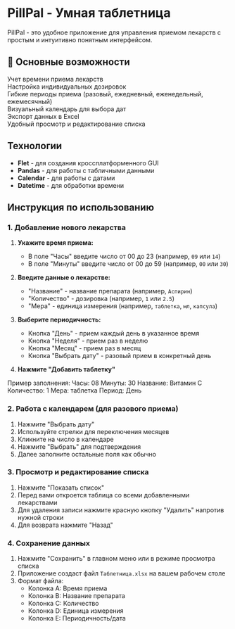 # PillPal - Умная таблетница 


PillPal - это удобное приложение для управления приемом лекарств с простым и интуитивно понятным интерфейсом.

## 📌 Основные возможности

 Учет времени приема лекарств  
 Настройка индивидуальных дозировок  
 Гибкие периоды приема (разовый, ежедневный, еженедельный, ежемесячный)  
 Визуальный календарь для выбора дат  
 Экспорт данных в Excel  
 Удобный просмотр и редактирование списка  

## Технологии

- **Flet** - для создания кроссплатформенного GUI
- **Pandas** - для работы с табличными данными
- **Calendar** - для работы с датами
- **Datetime** - для обработки времени

## Инструкция по использованию

### 1. Добавление нового лекарства

1. **Укажите время приема:**
   - В поле "Часы" введите число от 00 до 23 (например, `09` или `14`)
   - В поле "Минуты" введите число от 00 до 59 (например, `00` или `30`)

2. **Введите данные о лекарстве:**
   - "Название" - название препарата (например, `Аспирин`)
   - "Количество" - дозировка (например, `1` или `2.5`)
   - "Мера" - единица измерения (например, `таблетка`, `мл`, `капсула`)

3. **Выберите периодичность:**
   - Кнопка "День" - прием каждый день в указанное время
   - Кнопка "Неделя" - прием раз в неделю
   - Кнопка "Месяц" - прием раз в месяц
   - Кнопка "Выбрать дату" - разовый прием в конкретный день

4. **Нажмите "Добавить таблетку"**

Пример заполнения:
Часы: 08
Минуты: 30
Название: Витамин С
Количество: 1
Мера: таблетка
Период: День

### 2. Работа с календарем (для разового приема)

1. Нажмите "Выбрать дату"
2. Используйте стрелки для переключения месяцев
3. Кликните на число в календаре
4. Нажмите "Выбрать" для подтверждения
5. Далее заполните остальные поля как обычно

### 3. Просмотр и редактирование списка

1. Нажмите "Показать список"
2. Перед вами откроется таблица со всеми добавленными лекарствами
3. Для удаления записи нажмите красную кнопку "Удалить" напротив нужной строки
4. Для возврата нажмите "Назад"

### 4. Сохранение данных

1. Нажмите "Сохранить" в главном меню или в режиме просмотра списка
2. Приложение создаст файл `Таблетница.xlsx` на вашем рабочем столе
3. Формат файла:
   - Колонка A: Время приема
   - Колонка B: Название препарата
   - Колонка C: Количество
   - Колонка D: Единица измерения
   - Колонка E: Периодичность/дата

